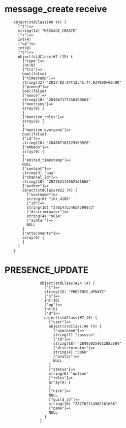 # message_create receive

        object(stdClass)#8 (4) {
          ["t"]=>
          string(14) "MESSAGE_CREATE"
          ["s"]=>
          int(4)
          ["op"]=>
          int(0)
          ["d"]=>
          object(stdClass)#7 (15) {
            ["type"]=>
            int(0)
            ["tts"]=>
            bool(false)
            ["timestamp"]=>
            string(32) "2017-02-24T12:45:44.937000+00:00"
            ["pinned"]=>
            bool(false)
            ["nonce"]=>
            string(18) "284667177456369664"
            ["mentions"]=>
            array(0) {
            }
            ["mention_roles"]=>
            array(0) {
            }
            ["mention_everyone"]=>
            bool(false)
            ["id"]=>
            string(18) "284667181529169920"
            ["embeds"]=>
            array(0) {
            }
            ["edited_timestamp"]=>
            NULL
            ["content"]=>
            string(3) "aaa"
            ["channel_id"]=>
            string(18) "282762114962161666"
            ["author"]=>
            object(stdClass)#21 (4) {
              ["username"]=>
              string(8) "ikr_4185"
              ["id"]=>
              string(18) "278147534654799873"
              ["discriminator"]=>
              string(4) "9814"
              ["avatar"]=>
              NULL
            }
            ["attachments"]=>
            array(0) {
            }
          }
        }

# PRESENCE_UPDATE

                    object(stdClass)#24 (4) {
                      ["t"]=>
                      string(15) "PRESENCE_UPDATE"
                      ["s"]=>
                      int(10)
                      ["op"]=>
                      int(0)
                      ["d"]=>
                      object(stdClass)#7 (6) {
                        ["user"]=>
                        object(stdClass)#8 (4) {
                          ["username"]=>
                          string(7) "sasssss"
                          ["id"]=>
                          string(18) "284939254612885504"
                          ["discriminator"]=>
                          string(4) "3068"
                          ["avatar"]=>
                          NULL
                        }
                        ["status"]=>
                        string(6) "online"
                        ["roles"]=>
                        array(0) {
                        }
                        ["nick"]=>
                        NULL
                        ["guild_id"]=>
                        string(18) "282762114962161666"
                        ["game"]=>
                        NULL
                      }
                    }